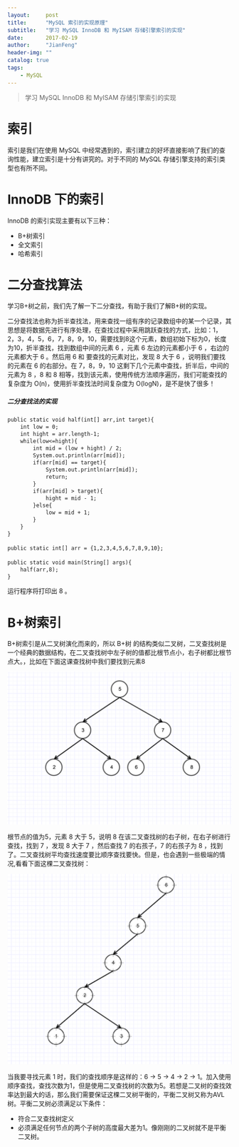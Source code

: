 ```yaml
---
layout:     post
title:      "MySQL 索引的实现原理"
subtitle:   "学习 MySQL InnoDB 和 MyISAM 存储引擎索引的实现"
date:       2017-02-19
author:     "JianFeng"
header-img: ""
catalog: true
tags:
    - MySQL
---
```


> 学习 MySQL InnoDB 和 MyISAM 存储引擎索引的实现



# 索引

索引是我们在使用 MySQL 中经常遇到的，索引建立的好坏直接影响了我们的查询性能，建立索引是十分有讲究的。对于不同的 MySQL 存储引擎支持的索引类型也有所不同。



# InnoDB 下的索引

InnoDB 的索引实现主要有以下三种：

- B+树索引
- 全文索引
- 哈希索引


# 二分查找算法

学习B+树之前，我们先了解一下二分查找，有助于我们了解B+树的实现。

二分查找法也称为折半查找法，用来查找一组有序的记录数组中的某一个记录，其思想是将数据先进行有序处理，在查找过程中采用跳跃查找的方式，比如：1，2，3，4，5，6，7，8，9，10，需要找到8这个元素，数组初始下标为0，长度为10，折半查找，找到数组中间的元素 6 ，元素 6 左边的元素都小于 6 ，右边的元素都大于 6 。然后用 6 和 要查找的元素对比，发现 8 大于 6 ，说明我们要找的元素在 6 的右部分。在 7，8，9，10 这剩下几个元素中查找，折半后，中间的元素为 8 ，8 和 8 相等，找到该元素，使用传统方法顺序遍历，我们可能查找的复杂度为 O(n)，使用折半查找法时间复杂度为 O(logN)，是不是快了很多！

##### 二分查找法的实现

    public static void half(int[] arr,int target){
        int low = 0;
        int hight = arr.length-1;
        while(low<=hight){
            int mid = (low + hight) / 2;
            System.out.println(arr[mid]);
            if(arr[mid] == target){
                System.out.println(arr[mid]);
                return;
            }
            if(arr[mid] > target){
                hight = mid - 1;
            }else{
                low = mid + 1;
            }
        }
    }
    
    public static int[] arr = {1,2,3,4,5,6,7,8,9,10};
    
    public static void main(String[] args){
    	half(arr,8);
    }
    
运行程序将打印出 8 。




# B+树索引

B+树索引是从二叉树演化而来的，所以 B+树 的结构类似二叉树，二叉查找树是一个经典的数据结构，在二叉查找树中左子树的值都比根节点小，右子树都比根节点大。，比如在下面这课查找树中我们要找到元素8


![](/img/blog/2017-02-19-mysql.png)

根节点的值为5，元素 8 大于 5，说明 8 在该二叉查找树的右子树，在右子树进行查找，找到 7 ，发现 8 大于 7 ，然后查找 7 的右孩子，7 的右孩子为 8 ，找到了。二叉查找树平均查找速度要比顺序查找要快。但是，也会遇到一些极端的情况,看看下面这棵二叉查找树：

![](/img/blog/2017-02-19-mysql0.png)

当我要寻找元素 1 时，我们的查找顺序是这样的：6 -> 5 -> 4 -> 2 -> 1。加入使用顺序查找，查找次数为1，但是使用二叉查找树的次数为5。若想是二叉树的查找效率达到最大的话，那么我们需要保证这棵二叉树平衡的，平衡二叉树又称为AVL树。平衡二叉树必须满足以下条件：

- 符合二叉查找树定义
- 必须满足任何节点的两个子树的高度最大差为1。像刚刚的二叉树就不是平衡二叉树。





























